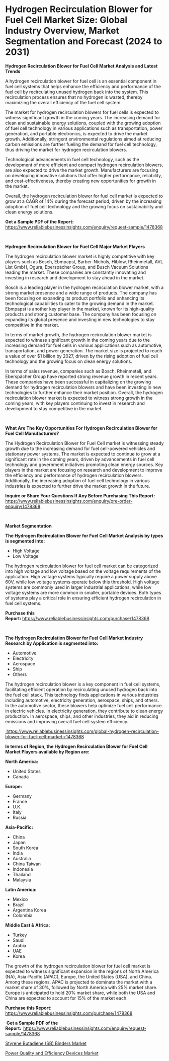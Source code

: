 <p><h1>Hydrogen Recirculation Blower for Fuel Cell Market Size: Global Industry Overview, Market Segmentation and Forecast (2024 to 2031)</h1></p><p><strong>Hydrogen Recirculation Blower for Fuel Cell Market Analysis and Latest Trends</strong></p>
<p><p>A hydrogen recirculation blower for fuel cell is an essential component in fuel cell systems that helps enhance the efficiency and performance of the fuel cell by recirculating unused hydrogen back into the system. This recirculation process ensures that no hydrogen is wasted, thereby maximizing the overall efficiency of the fuel cell system.</p><p>The market for hydrogen recirculation blowers for fuel cells is expected to witness significant growth in the coming years. The increasing demand for clean and sustainable energy solutions, coupled with the growing adoption of fuel cell technology in various applications such as transportation, power generation, and portable electronics, is expected to drive the market growth. Additionally, stringent environmental regulations aimed at reducing carbon emissions are further fueling the demand for fuel cell technology, thus driving the market for hydrogen recirculation blowers.</p><p>Technological advancements in fuel cell technology, such as the development of more efficient and compact hydrogen recirculation blowers, are also expected to drive the market growth. Manufacturers are focusing on developing innovative solutions that offer higher performance, reliability, and cost-effectiveness, thereby creating new opportunities for growth in the market.</p><p>Overall, the hydrogen recirculation blower for fuel cell market is expected to grow at a CAGR of 14% during the forecast period, driven by the increasing adoption of fuel cell technology and the growing focus on sustainability and clean energy solutions.</p></p>
<p><strong>Get a Sample PDF of the Report:&nbsp;</strong> <a href="https://www.reliablebusinessinsights.com/enquiry/request-sample/1478368">https://www.reliablebusinessinsights.com/enquiry/request-sample/1478368</a></p>
<p>&nbsp;</p>
<p><strong>Hydrogen Recirculation Blower for Fuel Cell Major Market Players</strong></p>
<p><p>The hydrogen recirculation blower market is highly competitive with key players such as Bosch, Ebmpapst, Barber-Nichols, Hiblow, Rheinmetall, AVL List GmbH, Ogura, Eberspächer Group, and Busch Vacuum Solutions leading the market. These companies are constantly innovating and investing in research and development to stay ahead in the market.</p><p>Bosch is a leading player in the hydrogen recirculation blower market, with a strong market presence and a wide range of products. The company has been focusing on expanding its product portfolio and enhancing its technological capabilities to cater to the growing demand in the market. Ebmpapst is another key player in the market, known for its high-quality products and strong customer base. The company has been focusing on expanding its global presence and investing in new technologies to stay competitive in the market.</p><p>In terms of market growth, the hydrogen recirculation blower market is expected to witness significant growth in the coming years due to the increasing demand for fuel cells in various applications such as automotive, transportation, and power generation. The market size is projected to reach a value of over $1 billion by 2027, driven by the rising adoption of fuel cell technology and the growing focus on clean energy solutions.</p><p>In terms of sales revenue, companies such as Bosch, Rheinmetall, and Eberspächer Group have reported strong revenue growth in recent years. These companies have been successful in capitalizing on the growing demand for hydrogen recirculation blowers and have been investing in new technologies to further enhance their market position. Overall, the hydrogen recirculation blower market is expected to witness strong growth in the coming years, with key players continuing to invest in research and development to stay competitive in the market.</p></p>
<p>&nbsp;</p>
<p><strong>What Are The Key Opportunities For Hydrogen Recirculation Blower for Fuel Cell Manufacturers?</strong></p>
<p><p>The Hydrogen Recirculation Blower for Fuel Cell market is witnessing steady growth due to the increasing demand for fuel cell-powered vehicles and stationary power systems. The market is expected to continue to grow at a significant rate in the coming years, driven by advancements in fuel cell technology and government initiatives promoting clean energy sources. Key players in the market are focusing on research and development to improve the efficiency and performance of hydrogen recirculation blowers. Additionally, the increasing adoption of fuel cell technology in various industries is expected to further drive the market growth in the future.</p></p>
<p><strong>Inquire or Share Your Questions If Any Before Purchasing This Report:</strong> <a href="https://www.reliablebusinessinsights.com/enquiry/pre-order-enquiry/1478368">https://www.reliablebusinessinsights.com/enquiry/pre-order-enquiry/1478368</a></p>
<p>&nbsp;</p>
<p><strong>Market Segmentation</strong></p>
<p><strong>The Hydrogen Recirculation Blower for Fuel Cell Market Analysis by types is segmented into:</strong></p>
<p><ul><li>High Voltage</li><li>Low Voltage</li></ul></p>
<p><p>The hydrogen recirculation blower for fuel cell market can be categorized into high voltage and low voltage based on the voltage requirements of the application. High voltage systems typically require a power supply above 60V, while low voltage systems operate below this threshold. High voltage systems are commonly used in larger industrial applications, while low voltage systems are more common in smaller, portable devices. Both types of systems play a critical role in ensuring efficient hydrogen recirculation in fuel cell systems.</p></p>
<p><strong>Purchase this Report:&nbsp;</strong><a href="https://www.reliablebusinessinsights.com/purchase/1478368">https://www.reliablebusinessinsights.com/purchase/1478368</a></p>
<p>&nbsp;</p>
<p><strong>The Hydrogen Recirculation Blower for Fuel Cell Market Industry Research by Application is segmented into:</strong></p>
<p><ul><li>Automotive</li><li>Electricity</li><li>Aerospace</li><li>Ship</li><li>Others</li></ul></p>
<p><p>The hydrogen recirculation blower is a key component in fuel cell systems, facilitating efficient operation by recirculating unused hydrogen back into the fuel cell stack. This technology finds applications in various industries including automotive, electricity generation, aerospace, ships, and others. In the automotive sector, these blowers help optimize fuel cell performance in electric vehicles. In electricity generation, they contribute to clean energy production. In aerospace, ships, and other industries, they aid in reducing emissions and improving overall fuel cell system efficiency.</p></p>
<p><a href="https://www.reliablebusinessinsights.com/global-hydrogen-recirculation-blower-for-fuel-cell-market-r1478368">&nbsp;https://www.reliablebusinessinsights.com/global-hydrogen-recirculation-blower-for-fuel-cell-market-r1478368</a></p>
<p><strong>In terms of Region, the Hydrogen Recirculation Blower for Fuel Cell Market Players available by Region are:</strong></p>
<p>
    <p> <strong> North America: </strong>
        <ul>
            <li>United States</li>
            <li>Canada</li>
        </ul>
        </p> 
    <p> <strong> Europe: </strong>
        <ul>
            <li>Germany</li>
            <li>France</li>
            <li>U.K.</li>
            <li>Italy</li>
            <li>Russia</li>
        </ul>
        </p> 
    <p> <strong> Asia-Pacific: </strong>
        <ul>
            <li>China</li>
            <li>Japan</li>
            <li>South Korea</li>
            <li>India</li>
            <li>Australia</li>
            <li>China Taiwan</li>
            <li>Indonesia</li>
            <li>Thailand</li>
            <li>Malaysia</li>
        </ul>
        </p> 
    <p> <strong> Latin America: </strong>
        <ul>
            <li>Mexico</li>
            <li>Brazil</li>
            <li>Argentina Korea</li>
            <li>Colombia</li>
        </ul>
        </p> 
    <p> <strong> Middle East & Africa: </strong>
        <ul>
            <li>Turkey</li>
            <li>Saudi</li>
            <li>Arabia</li>
            <li>UAE</li>
            <li>Korea</li>
        </ul>
    </p>
    </p>
<p><p>The growth of the hydrogen recirculation blower for fuel cell market is expected to witness significant expansion in the regions of North America (NA), Asia-Pacific (APAC), Europe, the United States (USA), and China. Among these regions, APAC is projected to dominate the market with a market share of 30%, followed by North America with 25% market share. Europe is anticipated to hold 20% market share, while both the USA and China are expected to account for 15% of the market each.</p></p>
<p><strong>Purchase this Report: </strong><a href="https://www.reliablebusinessinsights.com/purchase/1478368">https://www.reliablebusinessinsights.com/purchase/1478368</a></p>
<p>&nbsp;<strong>Get a Sample PDF of the Report:&nbsp;&nbsp;</strong><a href="https://www.reliablebusinessinsights.com/enquiry/request-sample/1478368">https://www.reliablebusinessinsights.com/enquiry/request-sample/1478368</a></p>
<p><strong></strong></p>
<p><p><a href="https://view.publitas.com/reportprime-1/styrene-butadiene-sb-binders-market-focuses-on-market-share-size-and-projected-forecast-till-2031/">Styrene Butadiene (SB) Binders Market</a></p><p><a href="https://github.com/ElmoRunolfsson2023/Market-Research-Report-List-1/blob/main/power-quality-and-efficiency-devices-market.md">Power Quality and Efficiency Devices Market</a></p></p>